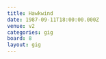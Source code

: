 ```yaml
---
title: Hawkwind
date: 1987-09-11T18:00:00.000Z
venue: v2
categories: gig
board: 8
layout: gig
---
```

